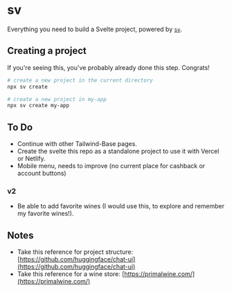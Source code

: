 # sv

Everything you need to build a Svelte project, powered by [`sv`](https://github.com/sveltejs/cli).

## Creating a project

If you're seeing this, you've probably already done this step. Congrats!

```bash
# create a new project in the current directory
npx sv create

# create a new project in my-app
npx sv create my-app
```

## To Do

- Continue with other Tailwind-Base pages.
- Create the svelte this repo as a standalone project to use it with Vercel or Netlify.
- Mobile menu, needs to improve (no current place for cashback or account buttons)

### v2

- Be able to add favorite wines (I would use this, to explore and remember my favorite wines!).

## Notes

- Take this reference for project structure: [https://github.com/huggingface/chat-ui](https://github.com/huggingface/chat-ui)
- Take this reference for a wine store: [https://primalwine.com/](https://primalwine.com/)
